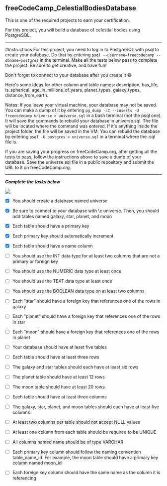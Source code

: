## freeCodeCamp_CelestialBodiesDatabase


This is one of the required projects to earn your certification.

For this project, you will build a database of celestial bodies using PostgreSQL.

---

#Instructions
For this project, you need to log in to PostgreSQL with psql to create your database. Do that by entering `psql --username=freecodecamp --dbname=postgres` in the terminal. Make all the tests below pass to complete the project. Be sure to get creative, and have fun!

Don't forget to connect to your database after you create it 😄

Here's some ideas for other column and table names: description, has_life, is_spherical, age_in_millions_of_years, planet_types, galaxy_types, distance_from_earth.

Notes:
If you leave your virtual machine, your database may not be saved. You can make a dump of it by entering `pg_dump -cC --inserts -U freecodecamp universe > universe.sql` in a bash terminal (not the psql one). It will save the commands to rebuild your database in universe.sql. The file will be located where the command was entered. If it's anything inside the project folder, the file will be saved in the VM. You can rebuild the database by entering `psql -U postgres < universe.sql` in a terminal where the .sql file is.

If you are saving your progress on freeCodeCamp.org, after getting all the tests to pass, follow the instructions above to save a dump of your database. Save the universe.sql file in a public repository and submit the URL to it on freeCodeCamp.org.

---

***Complete the tasks below***

![](https://progress-bar.dev/5?title=progress&scale=24&suffix=/24)

- [x] You should create a database named universe

- [x] Be sure to connect to your database with \c universe. Then, you should add tables named galaxy, star, planet, and moon

- [x] Each table should have a primary key

- [x] Each primary key should automatically increment

- [x] Each table should have a name column

- [ ] You should use the INT data type for at least two columns that are not a primary or foreign key

- [ ] You should use the NUMERIC data type at least once

- [ ] You should use the TEXT data type at least once

- [ ] You should use the BOOLEAN data type on at least two columns

- [ ] Each "star" should have a foreign key that references one of the rows in galaxy

- [ ] Each "planet" should have a foreign key that references one of the rows in star

- [ ] Each "moon" should have a foreign key that references one of the rows in planet

- [ ] Your database should have at least five tables

- [ ] Each table should have at least three rows

- [ ] The galaxy and star tables should each have at least six rows

- [ ] The planet table should have at least 12 rows

- [ ] The moon table should have at least 20 rows

- [ ] Each table should have at least three columns

- [ ] The galaxy, star, planet, and moon tables should each have at least five columns

- [ ] At least two columns per table should not accept NULL values

- [ ] At least one column from each table should be required to be UNIQUE

- [ ] All columns named name should be of type VARCHAR

- [ ] Each primary key column should follow the naming convention table_name_id. For example, the moon table should have a primary key column named moon_id

- [ ] Each foreign key column should have the same name as the column it is referencing
